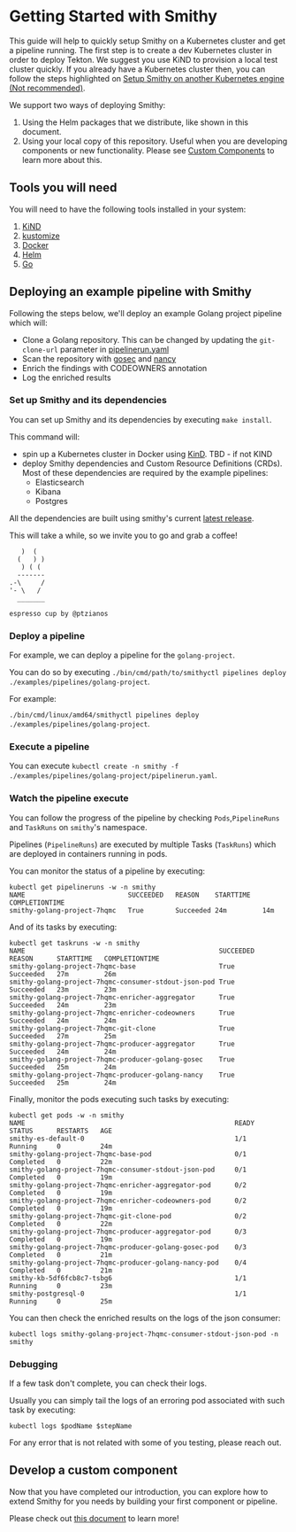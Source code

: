 # Getting Started with Smithy

This guide will help to quickly setup Smithy on a Kubernetes cluster and get a
pipeline running. The first step is to create a dev Kubernetes cluster in order
to deploy Tekton. We suggest you use KiND to provision a local test cluster
quickly. If you already have a Kubernetes cluster then, you can follow the
steps highlighted on [Setup Smithy on another Kubernetes engine (Not recommended)](./setup-smithy-in-custom-k8s-engine.md).

We support two ways of deploying Smithy:

1. Using the Helm packages that we distribute, like shown in this document.
2. Using your local copy of this repository.
   Useful when you are developing components or new functionality.
   Please see [Custom Components](./custom-components.md)
   to learn more about this.

## Tools you will need

You will need to have the following tools installed in your system:

1. [KiND](https://kind.sigs.k8s.io/docs/user/quick-start/#installation)
2. [kustomize](https://kubectl.docs.kubernetes.io/installation/kustomize/)
3. [Docker](https://docs.docker.com/engine/install/)
4. [Helm](https://helm.sh/docs/intro/install/)
5. [Go](https://go.dev/)

## Deploying an example pipeline with Smithy

Following the steps below, we'll deploy an example Golang project
pipeline which will:

* Clone a Golang repository.
  This can be changed by updating the `git-clone-url`
  parameter in [pipelinerun.yaml](../examples/pipelines/golang-project)
* Scan the repository with [gosec](https://github.com/securego/gosec)
  and [nancy](https://github.com/sonatype-nexus-community/nancy)
* Enrich the findings with CODEOWNERS annotation
* Log the enriched results

### Set up Smithy and its dependencies

You can set up Smithy and its dependencies by executing `make install`.

This command will:

* spin up a Kubernetes cluster in Docker using [KinD](https://kind.sigs.k8s.io/).
  TBD - if not KIND
* deploy Smithy dependencies and Custom Resource Definitions (CRDs).
  Most of these dependencies are required by the example pipelines:
  * Elasticsearch
  * Kibana
  * Postgres

All the dependencies are built using smithy's current [latest release](https://github.com/smithy-security/smithy/tags).

This will take a while, so we invite you to go and grab a coffee!

```text
   )  (
  (   ) )
   ) ( (
  -------
.-\     /
'- \   /
  _______
```

`espresso cup by @ptzianos`

### Deploy a pipeline

For example, we can deploy a pipeline for the `golang-project`.

You can do so by executing `./bin/cmd/path/to/smithyctl pipelines deploy ./examples/pipelines/golang-project`.

For example:

`./bin/cmd/linux/amd64/smithyctl pipelines deploy ./examples/pipelines/golang-project`.

### Execute a pipeline

You can execute `kubectl create -n smithy -f ./examples/pipelines/golang-project/pipelinerun.yaml`.

### Watch the pipeline execute

You can follow the progress of the pipeline by checking
`Pods`,`PipelineRuns` and `TaskRuns` on `smithy`'s namespace.

Pipelines (`PipelineRuns`) are executed by multiple Tasks (`TaskRuns`)
which are deployed in containers running in pods.

You can monitor the status of a pipeline by executing:

```shell
kubectl get pipelineruns -w -n smithy
NAME                          SUCCEEDED   REASON    STARTTIME   COMPLETIONTIME
smithy-golang-project-7hqmc   True        Succeeded 24m         14m
```

And of its tasks by executing:

```shell
kubectl get taskruns -w -n smithy
NAME                                                 SUCCEEDED   REASON      STARTTIME   COMPLETIONTIME
smithy-golang-project-7hqmc-base                     True        Succeeded   27m         26m
smithy-golang-project-7hqmc-consumer-stdout-json-pod True        Succeeded   23m         23m
smithy-golang-project-7hqmc-enricher-aggregator      True        Succeeded   24m         23m
smithy-golang-project-7hqmc-enricher-codeowners      True        Succeeded   24m         24m
smithy-golang-project-7hqmc-git-clone                True        Succeeded   27m         25m
smithy-golang-project-7hqmc-producer-aggregator      True        Succeeded   24m         24m
smithy-golang-project-7hqmc-producer-golang-gosec    True        Succeeded   25m         24m
smithy-golang-project-7hqmc-producer-golang-nancy    True        Succeeded   25m         24m
```

Finally, monitor the pods executing such tasks by executing:

```shell
kubectl get pods -w -n smithy
NAME                                                     READY   STATUS      RESTARTS   AGE
smithy-es-default-0                                      1/1     Running     0          24m
smithy-golang-project-7hqmc-base-pod                     0/1     Completed   0          22m
smithy-golang-project-7hqmc-consumer-stdout-json-pod     0/1     Completed   0          19m
smithy-golang-project-7hqmc-enricher-aggregator-pod      0/2     Completed   0          19m
smithy-golang-project-7hqmc-enricher-codeowners-pod      0/2     Completed   0          19m
smithy-golang-project-7hqmc-git-clone-pod                0/2     Completed   0          22m
smithy-golang-project-7hqmc-producer-aggregator-pod      0/3     Completed   0          19m
smithy-golang-project-7hqmc-producer-golang-gosec-pod    0/3     Completed   0          21m
smithy-golang-project-7hqmc-producer-golang-nancy-pod    0/4     Completed   0          21m
smithy-kb-5df6fcb8c7-tsbg6                               1/1     Running     0          23m
smithy-postgresql-0                                      1/1     Running     0          25m
```

You can then check the enriched results on the logs of the json consumer:

```shell
kubectl logs smithy-golang-project-7hqmc-consumer-stdout-json-pod -n smithy
```

### Debugging

If a few task don't complete, you can check their logs.

Usually you can simply tail the logs of an erroring pod
associated with such task by executing:

```shell
kubectl logs $podName $stepName 
```

For any error that is not related with some of you testing, please reach out.

## Develop a custom component

Now that you have completed our introduction, you can explore how to extend
Smithy for you needs by building your first component or pipeline.

Please check out [this document](./custom-components.md) to learn more!
